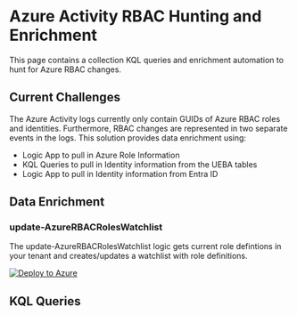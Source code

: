 # Azure Activity RBAC Hunting and Enrichment
This page contains a collection KQL queries and enrichment automation to hunt for Azure RBAC changes. 

## Current Challenges
The Azure Activity logs currently only contain GUIDs of Azure RBAC roles and identities. Furthermore, RBAC changes are represented in two separate events in the logs. This solution provides data enrichment using:
- Logic App to pull in Azure Role Information
- KQL Queries to pull in Identity information from the UEBA tables
- Logic App to pull in Identity information from Entra ID

## Data Enrichment

### update-AzureRBACRolesWatchlist
The update-AzureRBACRolesWatchlist logic gets current role defintions in your tenant and creates/updates a watchlist with role definitions.

[![Deploy to Azure](https://aka.ms/deploytoazurebutton)](https://portal.azure.com/#create/Microsoft.Template/uri/https%3A%2F%2Fraw.githubusercontent.com%2Fseanstark%2Fsentinel-tools%2Fmain%2Fenable-sentinel-mdfc-sub-con%2FcustomRoleDeploy.json)

## KQL Queries

